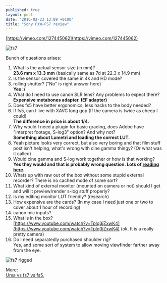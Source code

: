 ```yaml
---
published: true
layout: post
date: "2016-02-23 13:09 +0100"
title: "Sony PXW-FS7 review"
---
```


[https://vimeo.com/127445062](https://vimeo.com/127445062)

![fs7](http://static.bhphoto.com/images/images500x500/sony_pxw_fs7_compact_4k_xdcam_with_1411575619000_1082825.jpg 'fs7')

Bunch of questions arises:

1. What is the actual sensor size (in mm)?  
**23.6 mm x 13.3 mm** (basically same as 7d at 22.3 x 14.9 mm)
1. Is the sensor covered the same in 4k and HD mode?
1. rolling shutter? ("No" is right answer here)  
**Yes :/**
1. What do I need to use canon SLR lens? Any problems to expect there?  
**Expensive metabones adapter. (EF adapter)**
1. Does fs5 have better ergonomics, less hacks to the body needed? 
1. If fs5, can I live with XAVC long gop (If the camera is twice as cheep I could)  
**The difference in price is about 1/4.**
1. Why would I need a plugin for basic grading, does Adobe have "interpret footage, S-log3" option? And why not?  
**Something about Lumetri and loading the correct LUT.**
1. Yeah picture looks very correct, but also very boring and that film stuff post isn't helping, what's wrong with cine gamma thingy? (Or what was it called)
1. Would cine gamma and S-log work together or how is that working?  
**Yes they would and that is probably wrong question. Lots of [reading here](http://www.xdcam-user.com/2014/12/ultimate-guide-for-cine-ei-on-the-sony-pxw-fs7/).**
1. Whats up with raw out of the box without some stupid external recorder? There is no cached  mode of some sort?
1. What kind of external monitor (mounted on camera or not) should I get and will it preview/render s-log stuff properly?
1. Is my editing monitor LUT friendly? (research)
1. How expensive are the cards? (In my case I need just one or two to cover about 1 hour of recording)
1. canon mic inputs?
1. What is in the box?  
[https://www.youtube.com/watch?v=Tplq3jZxwK4](https://www.youtube.com/watch?v=Tplq3jZxwK4) (ok, It is a really pretty camera)
1. Do I need separatedly purchased shoulder rig?  
Yes, and some sort of system to allow moving viewfinder farther away from the eye. 

![](http://extrashot.co.uk/wp-content/uploads/2015/05/FS7_Recoil-Rig_2.png 'fs7 rigged')

More:  
[Ursa vs fs7 vs fs5.](http://nofilmschool.com/boards/discussions/why-fs5-instead-fs7-or-ursa-mini-46k)
